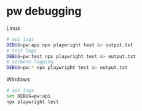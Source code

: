 # pw debugging

Linux

```sh
# api logs
DEBUG=pw:api npx playwright test &> output.txt
# test logs
DEBUG=pw:test npx playwright test &> output.txt
# verbose logging
DEBUG=pw:* npx playwright test &> output.txt
```

Windows

```sh
# api logs
set DEBUG=pw:api
npx playwright test
```
